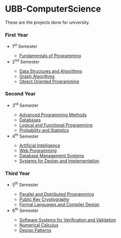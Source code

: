 # UBB-ComputerScience

These are the projects done for university.

### First Year
<ul>
  <li>1<sup>st</sup> Semester</li>
  <ul>
    <li><a href="https://github.com/911-Brinza-Alina-Elena/Homeworks-and-others/tree/main/First%20Year/Semester%201/Fundamentals%20of%20Programming">Fundamentals of Programming</a></li>
  </ul>
  <li>2<sup>nd</sup> Semester</li>
  <ul>
    <li><a href="https://github.com/911-Brinza-Alina-Elena/Homeworks-and-others/tree/main/First%20Year/Semester%202/Data%20Structures%20and%20Algorithms">Data Structures and Algorithms</a></li>
    <li><a href="https://github.com/911-Brinza-Alina-Elena/Homeworks-and-others/tree/main/First%20Year/Semester%202/Graph%20Algorithms">Graph Algorithms</a></li>
    <li><a href="https://github.com/911-Brinza-Alina-Elena/Homeworks-and-others/tree/main/First%20Year/Semester%202/Object%20Oriented%20Programming">Object Oriented Programming</a></li>
  </ul>
</ul>

### Second Year
<ul>
  <li>3<sup>rd</sup> Semester</li>
  <ul>
    <li><a href="https://github.com/911-Brinza-Alina-Elena/Homeworks-and-others/tree/main/Second%20Year/Semester%201/Advanced%20Programming%20Methods">Advanced Programming Methods</a></li>
    <li><a href="https://github.com/911-Brinza-Alina-Elena/Homeworks-and-others/tree/main/Second%20Year/Semester%201/Databases">Databases</a></li>
    <li><a href="https://github.com/911-Brinza-Alina-Elena/Homeworks-and-others/tree/main/Second%20Year/Semester%201/Logical%20and%20Functional%20Programming">Logical and Functional Programming</a></li>
    <li><a href="https://github.com/911-Brinza-Alina-Elena/Homeworks-and-others/tree/main/Second%20Year/Semester%201/Probability%20and%20Statistics">Probability and Statistics</a></li>
  </ul>
  <li>4<sup>th</sup> Semester</li>
  <ul>
    <li><a href="https://github.com/911-Brinza-Alina-Elena/Homeworks-and-others/tree/main/Second%20Year/Semester%202/Artificial%20Intelligence">Artificial Intelligence</a></li>
    <li><a href="https://github.com/911-Brinza-Alina-Elena/Homeworks-and-others/tree/main/Second%20Year/Semester%202/Web%20Programming">Web Programming</a></li>
    <li><a href="https://github.com/911-Brinza-Alina-Elena/Homeworks-and-others/tree/main/Second%20Year/Semester%202/Database%20Management%20Systems">Database Management Systems</a></li>
    <li><a href="https://github.com/911-Brinza-Alina-Elena/Homeworks-and-others/tree/main/Second%20Year/Semester%202/Systems%20for%20Design%20and%20Implementation">Systems for Design and Implementation</a></li>
  </ul>
</ul>
  
### Third Year
<ul>
  <li>5<sup>th</sup> Semester </li>
  <ul>
    <li><a href="https://github.com/911-Brinza-Alina-Elena/Homeworks-and-others/tree/main/Third%20Year/Semester%201/Parallel%20and%20distributed%20programming">Parallel and Distributed Programming</a></li>
    <li><a href="https://github.com/911-Brinza-Alina-Elena/Homeworks-and-others/tree/main/Third%20Year/Semester%201/Public%20key%20cryptography">Public Key Cryptography</a></li>
    <li><a href="https://github.com/911-Brinza-Alina-Elena/Sem5_FLCD">Formal Languages and Compiler Design</a></li>
  </ul>
  <li>6<sup>th</sup> Semester </li>
  <ul>
    <li><a href="https://github.com/brinzaalina/Homeworks-and-others/tree/main/Third%20Year/Semester%202/Software%20Systems%20for%20Verification%20and%20Validation">Software Systems for Verification and Validation</a></li>
    <li><a href="https://github.com/brinzaalina/Homeworks-and-others/tree/main/Third%20Year/Semester%202/Numerical%20Calculus">Numerical Calculus</a></li>
    <li><a href="https://github.com/brinzaalina/Homeworks-and-others/tree/main/Third%20Year/Semester%202/Design%20Patterns">Design Patterns</a></li>
  </ul>
</ul>
